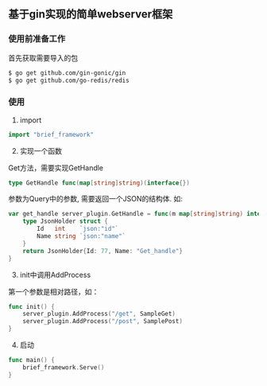 ## 基于gin实现的简单webserver框架
### 使用前准备工作

首先获取需要导入的包

```sh
$ go get github.com/gin-gonic/gin
$ go get github.com/go-redis/redis
```
### 使用

1. import

```go
import "brief_framework"
```

2. 实现一个函数

Get方法，需要实现GetHandle

```go
type GetHandle func(map[string]string)(interface{})
```

参数为Query中的参数, 需要返回一个JSON的结构体. 如: 

```go
var get_handle server_plugin.GetHandle = func(m map[string]string) interface{} {
	type JsonHolder struct {
		Id   int    `json:"id"`
		Name string `json:"name"`
	}
	return JsonHolder{Id: 77, Name: "Get_handle"}
}
```

3. init中调用AddProcess

第一个参数是相对路径，如：

```go
func init() {
	server_plugin.AddProcess("/get", SampleGet)
	server_plugin.AddProcess("/post", SamplePost)
}
```
4. 启动
```go
func main() {
	brief_framework.Serve()
} 
```
